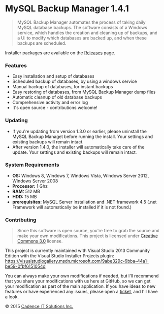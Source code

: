 # MySQL Backup Manager 1.4.1 #

> MySQL Backup Manager automates the process of taking daily MySQL database backups. The software consists of a Windows service, which handles the creation and cleaning up of backups, and a UI to modify which databases are backed up, and when these backups are scheduled.

Installer packages are available on the [Releases](https://github.com/cbaerike/MySQL-Backup-Manager/releases) page.

### Features ###

- Easy installation and setup of databases
- Scheduled backup of databases, by using a windows service
- Manual backup of databases, for instant backups
- Easy restoring of databases, from MySQL Backup Manager dump files
- Automatic cleanup of old database backups
- Comprehensive activity and error log
- It's open source - contributions welcome!

### Updating ###

- If you're updating from version 1.3.0 or earlier, please uninstall the MySQL Backup Managet before running the install. Your settings and existing backups will remain intact.
- After version 1.4.0, the installer will automatically take care of the update. Your settings and existing backups will remain intact. 

### System Requirements ###

* **OS:** Windows 8, Windows 7, Windows Vista, Windows Server 2012, Windows Server 2008
* **Processor:** 1 Ghz
* **RAM:** 512 MB
* **HDD:** 15 MB
* **prerequisites:** MySQL Server installation and .NET framework 4.5 (.net Framework will automatically be installed if it is not found.)

### Contributing ###

> Since this software is open source, you're free to grab the source and make your own modifications. This project is licensed under [Creative Commons 3.0](http://creativecommons.org/licenses/by-nc-sa/3.0/) license.

This project is currently maintained with Visual Studio 2013 Community Edition with the Visual Studio Installer Projects plugin: https://visualstudiogallery.msdn.microsoft.com/9abe329c-9bba-44a1-be59-0fbf6151054d 

You can always make your own modifications if needed, but I'll recommend that you share your modifications with us here at GitHub, so we can get your modification as part of the main application. If you have ideas to new features or have experienced any issues, please open a [ticket](https://github.com/cbaerike/MySQL-Backup-Manager/issues), and I'll have a look.

&copy; 2015 [Cadence IT Solutions Inc.](http://www.cadenceitsolutions.ca)